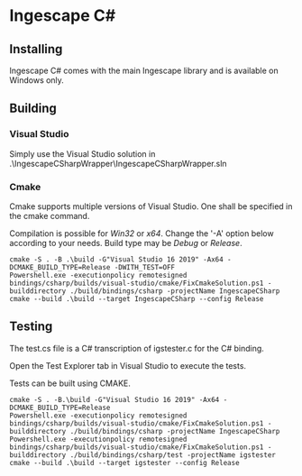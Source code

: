 # Ingescape C#

## Installing
Ingescape C# comes with the main Ingescape library and is available on Windows only.


## Building

### Visual Studio
Simply use the Visual Studio solution in .\IngescapeCSharpWrapper\IngescapeCSharpWrapper.sln

### Cmake

Cmake supports multiple versions of Visual Studio. One shall be specified in the cmake command.

Compilation is possible for _Win32_ or _x64_. Change the '-A' option below according to your needs.
Build type may be _Debug_ or _Release_.

	cmake -S . -B .\build -G"Visual Studio 16 2019" -Ax64 -DCMAKE_BUILD_TYPE=Release -DWITH_TEST=OFF
	Powershell.exe -executionpolicy remotesigned bindings/csharp/builds/visual-studio/cmake/FixCmakeSolution.ps1 -builddirectory ./build/bindings/csharp -projectName IngescapeCSharp        
    cmake --build .\build --target IngescapeCSharp --config Release

## Testing
The test.cs file is a C# transcription of igstester.c for the C# binding. 

Open the Test Explorer tab in Visual Studio to execute the tests.

Tests can be built using CMAKE.

	cmake -S . -B.\build -G"Visual Studio 16 2019" -Ax64 -DCMAKE_BUILD_TYPE=Release
	Powershell.exe -executionpolicy remotesigned bindings/csharp/builds/visual-studio/cmake/FixCmakeSolution.ps1 -builddirectory ./build/bindings/csharp -projectName IngescapeCSharp
	Powershell.exe -executionpolicy remotesigned bindings/csharp/builds/visual-studio/cmake/FixCmakeSolution.ps1 -builddirectory ./build/bindings/csharp/test -projectName igstester
	cmake --build .\build --target igstester --config Release